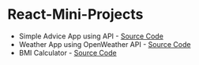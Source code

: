 # React-Mini-Projects

- Simple Advice App using API - [Source Code](Advice-App)
- Weather App using OpenWeather API - [Source Code](Weather-App)
- BMI Calculator - [Source Code](BMI-Calculator)
